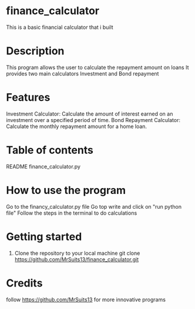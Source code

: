 # finance_calculator
This is a basic financial calculator that i built

# Description 
This program allows the user to calculate the repayment amount on loans
It provides two main calculators Investment and Bond repayment

# Features
Investment Calculator: Calculate the amount of interest earned on an investment over a specified period of time.
Bond Repayment Calculator: Calculate the monthly repayment amount for a home loan.

# Table of contents 
README
finance_calculator.py

# How to use the program
Go to the financy_calculator.py file
Go top write and click on "run python file"
Follow the steps in the terminal to do calculations 

# Getting started 
1. Clone the repository to your local machine
git clone https://github.com/MrSuits13/finance_calculator.git

# Credits 
follow https://github.com/MrSuits13 for more innovative programs 